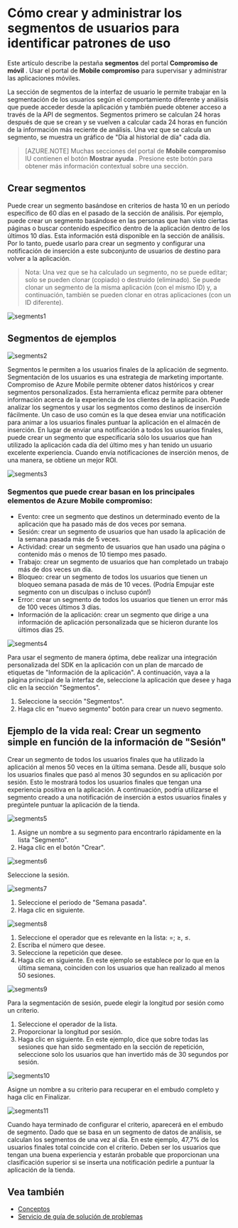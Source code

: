 <properties 
   pageTitle="Interfaz de usuario de Azure compromiso móvil - segmentos" 
   description="Obtenga información sobre cómo crear y administrar los segmentos de usuarios para identificar patrones de uso con compromiso de móvil de Azure" 
   services="mobile-engagement" 
   documentationCenter="" 
   authors="piyushjo" 
   manager="dwrede" 
   editor=""/>

<tags
   ms.service="mobile-engagement"
   ms.devlang="na"
   ms.topic="article"
   ms.tgt_pltfrm="mobile-multiple"
   ms.workload="mobile" 
   ms.date="08/19/2016"
   ms.author="piyushjo"/>

# <a name="how-to-create-and-manage-segments-of-users-to-identify-usage-patterns"></a>Cómo crear y administrar los segmentos de usuarios para identificar patrones de uso

Este artículo describe la pestaña **segmentos** del portal **Compromiso de móvil** . Usar el portal de **Mobile compromiso** para supervisar y administrar las aplicaciones móviles.

La sección de segmentos de la interfaz de usuario le permite trabajar en la segmentación de los usuarios según el comportamiento diferente y análisis que puede acceder desde la aplicación y también puede obtener acceso a través de la API de segmentos. Segmentos primero se calculan 24 horas después de que se crean y se vuelven a calcular cada 24 horas en función de la información más reciente de análisis. Una vez que se calcula un segmento, se muestra un gráfico de "Día al historial de día" cada día.


>[AZURE.NOTE] Muchas secciones del portal de **Mobile compromiso** IU contienen el botón **Mostrar ayuda** . Presione este botón para obtener más información contextual sobre una sección.

## <a name="create-segments"></a>Crear segmentos
Puede crear un segmento basándose en criterios de hasta 10 en un período específico de 60 días en el pasado de la sección de análisis. Por ejemplo, puede crear un segmento basándose en las personas que han visto ciertas páginas o buscar contenido específico dentro de la aplicación dentro de los últimos 10 días. Esta información está disponible en la sección de análisis. Por lo tanto, puede usarlo para crear un segmento y configurar una notificación de inserción a este subconjunto de usuarios de destino para volver a la aplicación. 
 
> Nota: Una vez que se ha calculado un segmento, no se puede editar; solo se pueden clonar (copiado) o destruido (eliminado). Se puede clonar un segmento de la misma aplicación (con el mismo ID) y, a continuación, también se pueden clonar en otras aplicaciones (con un ID diferente). 
 
 ![segments1][35] 

## <a name="examples-segments"></a>Segmentos de ejemplos
 ![segments2][36]

Segmentos le permiten a los usuarios finales de la aplicación de segmento.
Segmentación de los usuarios es una estrategia de marketing importante. Compromiso de Azure Mobile permite obtener datos históricos y crear segmentos personalizados. Esta herramienta eficaz permite para obtener información acerca de la experiencia de los clientes de la aplicación. Puede analizar los segmentos y usar los segmentos como destinos de inserción fácilmente.
Un caso de uso común es la que desea enviar una notificación para animar a los usuarios finales puntuar la aplicación en el almacén de inserción. En lugar de enviar una notificación a todos los usuarios finales, puede crear un segmento que especificaría sólo los usuarios que han utilizado la aplicación cada día del último mes y han tenido un usuario excelente experiencia. Cuando envía notificaciones de inserción menos, de una manera, se obtiene un mejor ROI.
 
 ![segments3][37]

### <a name="segments-you-can-create-based-on-the-major-azure-mobile-engagement-elements"></a>Segmentos que puede crear basan en los principales elementos de Azure Mobile compromiso:
- Evento: cree un segmento que destinos un determinado evento de la aplicación que ha pasado más de dos veces por semana. 
- Sesión: crear un segmento de usuarios que han usado la aplicación de la semana pasada más de 5 veces.
- Actividad: crear un segmento de usuarios que han usado una página o contenido más o menos de 10 tiempo mes pasado.
- Trabajo: crear un segmento de usuarios que han completado un trabajo más de dos veces un día.
- Bloqueo: crear un segmento de todos los usuarios que tienen un bloqueo semana pasada de más de 10 veces. (Podría Empujar este segmento con un disculpas o incluso cupón!)
- Error: crear un segmento de todos los usuarios que tienen un error más de 100 veces últimos 3 días.
- Información de la aplicación: crear un segmento que dirige a una información de aplicación personalizada que se hicieron durante los últimos días 25.
 
 ![segments4][38]

Para usar el segmento de manera óptima, debe realizar una integración personalizada del SDK en la aplicación con un plan de marcado de etiquetas de "Información de la aplicación".
A continuación, vaya a la página principal de la interfaz de, seleccione la aplicación que desee y haga clic en la sección "Segmentos".

1. Seleccione la sección "Segmentos".
2. Haga clic en "nuevo segmento" botón para crear un nuevo segmento.

## <a name="real-life-example-create-a-simple-segment-based-on-session-information"></a>Ejemplo de la vida real: Crear un segmento simple en función de la información de "Sesión"
Crear un segmento de todos los usuarios finales que ha utilizado la aplicación al menos 50 veces en la última semana. Desde allí, busque solo los usuarios finales que pasó al menos 30 segundos en su aplicación por sesión. Esto le mostrará todos los usuarios finales que tengan una experiencia positiva en la aplicación. A continuación, podría utilizarse el segmento creado a una notificación de inserción a estos usuarios finales y pregúntele puntuar la aplicación de la tienda.
 
 ![segments5][39]

1. Asigne un nombre a su segmento para encontrarlo rápidamente en la lista "Segmento".
2. Haga clic en el botón "Crear".
 
 ![segments6][40]

Seleccione la sesión.
 
 ![segments7][41]

1. Seleccione el periodo de "Semana pasada".
2. Haga clic en siguiente.
 
 ![segments8][42]

1. Seleccione el operador que es relevante en la lista: =; ≥, ≤.
2. Escriba el número que desee.
3. Seleccione la repetición que desee. 
4. Haga clic en siguiente.
En este ejemplo se establece por lo que en la última semana, coinciden con los usuarios que han realizado al menos 50 sesiones.
 
 ![segments9][43]

Para la segmentación de sesión, puede elegir la longitud por sesión como un criterio.

1. Seleccione el operador de la lista.
2. Proporcionar la longitud por sesión.
3. Haga clic en siguiente.
En este ejemplo, dice que sobre todas las sesiones que han sido segmentado en la sección de repetición, seleccione solo los usuarios que han invertido más de 30 segundos por sesión.
 
 ![segments10][44]

Asigne un nombre a su criterio para recuperar en el embudo completo y haga clic en Finalizar.
 
 ![segments11][45]

Cuando haya terminado de configurar el criterio, aparecerá en el embudo de segmento.
Dado que se basa en un segmento de datos de análisis, se calculan los segmentos de una vez al día.
En este ejemplo, 47,7% de los usuarios finales total coincide con el criterio. Deben ser los usuarios que tengan una buena experiencia y estarán probable que proporcionan una clasificación superior si se inserta una notificación pedirle a puntuar la aplicación de la tienda.


## <a name="see-also"></a>Vea también

- [Conceptos][Link 6]
- [Servicio de guía de solución de problemas][Link 24]

<!--Image references-->
[1]: ./media/mobile-engagement-user-interface-navigation/navigation1.png
[2]: ./media/mobile-engagement-user-interface-home/home1.png
[3]: ./media/mobile-engagement-user-interface-home/home2.png
[4]: ./media/mobile-engagement-user-interface-home/home3.png
[5]: ./media/mobile-engagement-user-interface-home/home4.png
[6]: ./media/mobile-engagement-user-interface-home/home5.png
[7]: ./media/mobile-engagement-user-interface-my-account/myaccount1.png
[8]: ./media/mobile-engagement-user-interface-my-account/myaccount2.png
[9]: ./media/mobile-engagement-user-interface-my-account/myaccount3.png
[10]: ./media/mobile-engagement-user-interface-analytics/analytics1.png
[11]: ./media/mobile-engagement-user-interface-analytics/analytics2.png
[12]: ./media/mobile-engagement-user-interface-analytics/analytics3.png
[13]: ./media/mobile-engagement-user-interface-analytics/analytics4.png
[14]: ./media/mobile-engagement-user-interface-monitor/monitor1.png
[15]: ./media/mobile-engagement-user-interface-monitor/monitor2.png
[16]: ./media/mobile-engagement-user-interface-monitor/monitor3.png
[17]: ./media/mobile-engagement-user-interface-monitor/monitor4.png
[18]: ./media/mobile-engagement-user-interface-reach/reach1.png
[19]: ./media/mobile-engagement-user-interface-reach/reach2.png
[20]: ./media/mobile-engagement-user-interface-reach-campaign/Reach-Campaign1.png
[21]: ./media/mobile-engagement-user-interface-reach-campaign/Reach-Campaign2.png
[22]: ./media/mobile-engagement-user-interface-reach-campaign/Reach-Campaign3.png
[23]: ./media/mobile-engagement-user-interface-reach-campaign/Reach-Campaign4.png
[24]: ./media/mobile-engagement-user-interface-reach-campaign/Reach-Campaign5.png
[25]: ./media/mobile-engagement-user-interface-reach-campaign/Reach-Campaign6.png
[26]: ./media/mobile-engagement-user-interface-reach-campaign/Reach-Campaign7.png
[27]: ./media/mobile-engagement-user-interface-reach-campaign/Reach-Campaign8.png
[28]: ./media/mobile-engagement-user-interface-reach-campaign/Reach-Campaign9.png
[29]: ./media/mobile-engagement-user-interface-reach-criterion/Reach-Criterion1.png
[30]: ./media/mobile-engagement-user-interface-reach-content/Reach-Content1.png
[31]: ./media/mobile-engagement-user-interface-reach-content/Reach-Content2.png
[32]: ./media/mobile-engagement-user-interface-reach-content/Reach-Content3.png
[33]: ./media/mobile-engagement-user-interface-reach-content/Reach-Content4.png
[34]: ./media/mobile-engagement-user-interface-dashboard/dashboard1.png
[35]: ./media/mobile-engagement-user-interface-segments/segments1.png
[36]: ./media/mobile-engagement-user-interface-segments/segments2.png
[37]: ./media/mobile-engagement-user-interface-segments/segments3.png
[38]: ./media/mobile-engagement-user-interface-segments/segments4.png
[39]: ./media/mobile-engagement-user-interface-segments/segments5.png
[40]: ./media/mobile-engagement-user-interface-segments/segments6.png
[41]: ./media/mobile-engagement-user-interface-segments/segments7.png
[42]: ./media/mobile-engagement-user-interface-segments/segments8.png
[43]: ./media/mobile-engagement-user-interface-segments/segments9.png
[44]: ./media/mobile-engagement-user-interface-segments/segments10.png
[45]: ./media/mobile-engagement-user-interface-segments/segments11.png
[46]: ./media/mobile-engagement-user-interface-settings/settings1.png
[47]: ./media/mobile-engagement-user-interface-settings/settings2.png
[48]: ./media/mobile-engagement-user-interface-settings/settings3.png
[49]: ./media/mobile-engagement-user-interface-settings/settings4.png
[50]: ./media/mobile-engagement-user-interface-settings/settings5.png
[51]: ./media/mobile-engagement-user-interface-settings/settings6.png
[52]: ./media/mobile-engagement-user-interface-settings/settings7.png
[53]: ./media/mobile-engagement-user-interface-settings/settings8.png
[54]: ./media/mobile-engagement-user-interface-settings/settings9.png
[55]: ./media/mobile-engagement-user-interface-settings/settings10.png
[56]: ./media/mobile-engagement-user-interface-settings/settings11.png
[57]: ./media/mobile-engagement-user-interface-settings/settings12.png
[58]: ./media/mobile-engagement-user-interface-settings/settings13.png

<!--Link references-->
[Link 1]: mobile-engagement-user-interface.md
[Link 2]: mobile-engagement-troubleshooting-guide.md
[Link 3]: mobile-engagement-how-tos.md
[Link 4]: http://go.microsoft.com/fwlink/?LinkID=525553
[Link 5]: http://go.microsoft.com/fwlink/?LinkID=525554
[Link 6]: http://go.microsoft.com/fwlink/?LinkId=525555
[Link 7]: https://account.windowsazure.com/PreviewFeatures
[Link 8]: https://social.msdn.microsoft.com/Forums/azure/home?forum=azuremobileengagement
[Link 9]: http://azure.microsoft.com/services/mobile-engagement/
[Link 10]: http://azure.microsoft.com/documentation/services/mobile-engagement/
[Link 11]: http://azure.microsoft.com/pricing/details/mobile-engagement/
[Link 12]: mobile-engagement-user-interface-navigation.md
[Link 13]: mobile-engagement-user-interface-home.md
[Link 14]: mobile-engagement-user-interface-my-account.md
[Link 15]: mobile-engagement-user-interface-analytics.md
[Link 16]: mobile-engagement-user-interface-monitor.md
[Link 17]: mobile-engagement-user-interface-reach.md
[Link 18]: mobile-engagement-user-interface-segments.md
[Link 19]: mobile-engagement-user-interface-dashboard.md
[Link 20]: mobile-engagement-user-interface-settings.md
[Link 21]: mobile-engagement-troubleshooting-guide-analytics.md
[Link 22]: mobile-engagement-troubleshooting-guide-apis.md
[Link 23]: mobile-engagement-troubleshooting-guide-push-reach.md
[Link 24]: mobile-engagement-troubleshooting-guide-service.md
[Link 25]: mobile-engagement-troubleshooting-guide-sdk.md
[Link 26]: mobile-engagement-troubleshooting-guide-sr-info.md
[Link 27]: ../mobile-engagement-how-tos-first-push.md
[Link 28]: ../mobile-engagement-how-tos-test-campaign.md
[Link 29]: ../mobile-engagement-how-tos-personalize-push.md
[Link 30]: ../mobile-engagement-how-tos-differentiate-push.md
[Link 31]: ../mobile-engagement-how-tos-schedule-campaign.md
[Link 32]: ../mobile-engagement-how-tos-text-view.md
[Link 33]: ../mobile-engagement-how-tos-web-view.md
 
